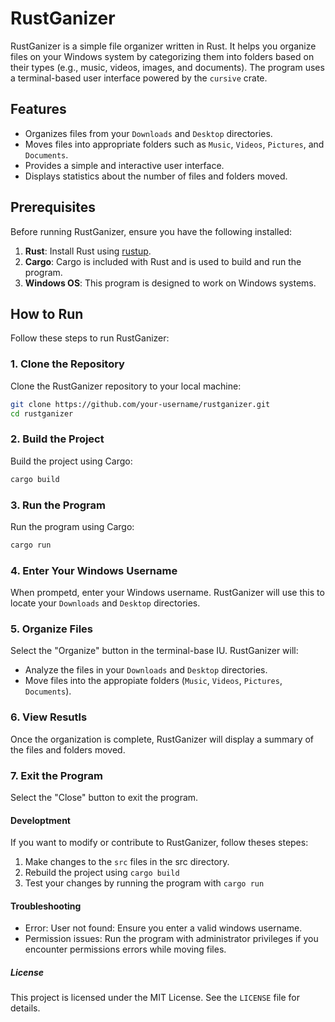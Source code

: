 # RustGanizer

RustGanizer is a simple file organizer written in Rust. It helps you organize files on your Windows system by categorizing them into folders based on their types (e.g., music, videos, images, and documents). The program uses a terminal-based user interface powered by the `cursive` crate.

## Features

- Organizes files from your `Downloads` and `Desktop` directories.
- Moves files into appropriate folders such as `Music`, `Videos`, `Pictures`, and `Documents`.
- Provides a simple and interactive user interface.
- Displays statistics about the number of files and folders moved.

## Prerequisites

Before running RustGanizer, ensure you have the following installed:

1. **Rust**: Install Rust using [rustup](https://rustup.rs/).
2. **Cargo**: Cargo is included with Rust and is used to build and run the program.
3. **Windows OS**: This program is designed to work on Windows systems.

## How to Run

Follow these steps to run RustGanizer:

### 1. Clone the Repository

Clone the RustGanizer repository to your local machine:

```bash
git clone https://github.com/your-username/rustganizer.git
cd rustganizer
```

### 2. Build the Project

Build the project using Cargo:

```bash
cargo build
```

### 3. Run the Program
Run the program using Cargo:
```bash
cargo run
```

### 4. Enter Your Windows Username

When prompetd, enter your Windows username. RustGanizer will use this to locate your `Downloads` and `Desktop` directories.

### 5. Organize Files

Select the "Organize" button in the terminal-base IU. RustGanizer will:

- Analyze the files in your `Downloads` and `Desktop` directories.
- Move files into the appropiate folders (`Music`, `Videos`, `Pictures`, `Documents`).

### 6. View Resutls

Once the organization is complete, RustGanizer will display a summary of the files and folders moved.

### 7. Exit the Program

Select the "Close" button to exit the program.

#### Developtment

If you want to modify or contribute to RustGanizer, follow theses stepes:

1. Make changes to the `src` files in the src directory.
2. Rebuild the project using `cargo build`
3. Test your changes by running the program with `cargo run`

#### Troubleshooting
- Error: User not found: Ensure you enter a valid windows username.
- Permission issues: Run the program with administrator privileges if you encounter permissions errors while moving files.

##### License
This project is licensed under the MIT License. See the `LICENSE` file for details.

